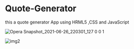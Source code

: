 # Quote-Generator
this a quote generator App using HRML5 ,CSS and JavaScript 


![Opera Snapshot_2021-06-26_220301_127 0 0 1](https://user-images.githubusercontent.com/67116029/123524404-54d64b00-d6ca-11eb-8b96-f2f74181c206.png)

![img2](https://user-images.githubusercontent.com/67116029/123524516-273dd180-d6cb-11eb-855a-dfcd80318996.png)
